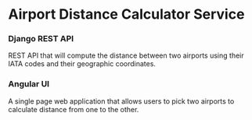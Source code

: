 # Airport Distance Calculator Service
### Django REST API
REST API that will compute the distance between two airports using their IATA codes and their geographic coordinates.

### Angular UI
A single page web application that allows users to pick two airports to calculate distance from one to the other.  

